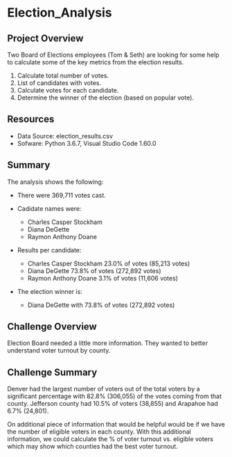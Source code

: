 # Election_Analysis

## Project Overview
Two Board of Elections employees (Tom & Seth) are looking for some help to calculate some of the key metrics from the election results.
1) Calculate total number of votes.
2) List of candidates with votes.
3) Calculate votes for each candidate.
4) Determine the winner of the election (based on popular vote).

## Resources
- Data Source: election_results.csv
- Sofware: Python 3.6.7, Visual Studio Code 1.60.0

## Summary
The analysis shows the following:
- There were 369,711 votes cast.
- Cadidate names were:
  - Charles Casper Stockham
  - Diana DeGette
  - Raymon Anthony Doane

- Results per candidate:
  - Charles Casper Stockham 23.0% of votes (85,213 votes)
  - Diana DeGette 73.8% of votes (272,892 votes)
  - Raymon Anthony Doane 3.1% of votes (11,606 votes)

- The election winner is:
  - Diana DeGette with 73.8% of votes (272,892 votes)

## Challenge Overview
Election Board needed a little more information.  They wanted to better understand voter turnout by county.

## Challenge Summary
Denver had the largest number of voters out of the total voters by a significant percentage with 82.8% (306,055) of the votes coming from that county.
Jefferson county had 10.5% of voters (38,855) and Arapahoe had 6.7% (24,801).

On additional piece of information that would be helpful would be if we have the number of eligible voters in each county.  With this additional information, we could calculate the % of voter turnout vs. eligible voters which may show which counties had the best voter turnout.
